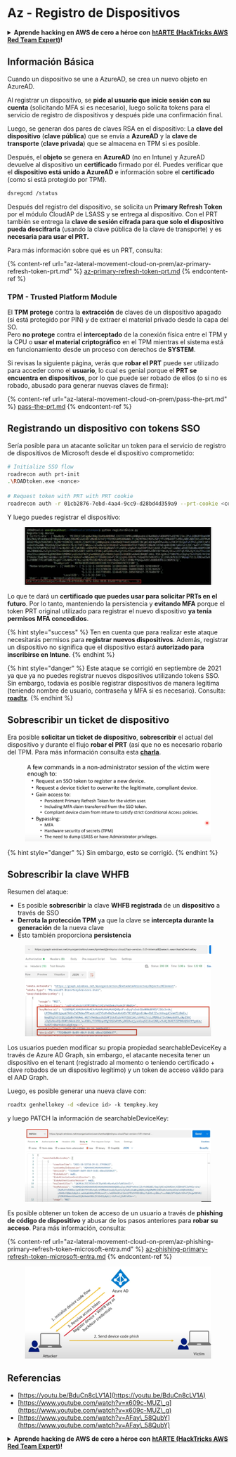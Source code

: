 # Az - Registro de Dispositivos

<details>

<summary><strong>Aprende hacking en AWS de cero a héroe con</strong> <a href="https://training.hacktricks.xyz/courses/arte"><strong>htARTE (HackTricks AWS Red Team Expert)</strong></a><strong>!</strong></summary>

Otras formas de apoyar a HackTricks:

* Si quieres ver a tu **empresa anunciada en HackTricks** o **descargar HackTricks en PDF**, consulta los [**PLANES DE SUSCRIPCIÓN**](https://github.com/sponsors/carlospolop)!
* Consigue el [**merchandising oficial de PEASS & HackTricks**](https://peass.creator-spring.com)
* Descubre [**La Familia PEASS**](https://opensea.io/collection/the-peass-family), nuestra colección de [**NFTs**](https://opensea.io/collection/the-peass-family) exclusivos
* **Únete al** 💬 [**grupo de Discord**](https://discord.gg/hRep4RUj7f) o al [**grupo de telegram**](https://t.me/peass) o **sigue** a **Twitter** 🐦 [**@carlospolopm**](https://twitter.com/carlospolopm)**.**
* **Comparte tus trucos de hacking enviando PRs a los repositorios de github** [**HackTricks**](https://github.com/carlospolop/hacktricks) y [**HackTricks Cloud**](https://github.com/carlospolop/hacktricks-cloud).

</details>

## Información Básica

Cuando un dispositivo se une a AzureAD, se crea un nuevo objeto en AzureAD.

Al registrar un dispositivo, se **pide al usuario que inicie sesión con su cuenta** (solicitando MFA si es necesario), luego solicita tokens para el servicio de registro de dispositivos y después pide una confirmación final.

Luego, se generan dos pares de claves RSA en el dispositivo: La **clave del dispositivo** (**clave pública**) que se envía a **AzureAD** y la **clave de transporte** (**clave privada**) que se almacena en TPM si es posible.

Después, el **objeto** se genera en **AzureAD** (no en Intune) y AzureAD devuelve al dispositivo un **certificado** firmado por él. Puedes verificar que el **dispositivo está unido a AzureAD** e información sobre el **certificado** (como si está protegido por TPM).
```bash
dsregcmd /status
```
Después del registro del dispositivo, se solicita un **Primary Refresh Token** por el módulo CloudAP de LSASS y se entrega al dispositivo. Con el PRT también se entrega la **clave de sesión cifrada para que solo el dispositivo pueda descifrarla** (usando la clave pública de la clave de transporte) y es **necesaria para usar el PRT.**

Para más información sobre qué es un PRT, consulta:

{% content-ref url="az-lateral-movement-cloud-on-prem/az-primary-refresh-token-prt.md" %}
[az-primary-refresh-token-prt.md](az-lateral-movement-cloud-on-prem/az-primary-refresh-token-prt.md)
{% endcontent-ref %}

### TPM - Trusted Platform Module

El **TPM** **protege** contra la **extracción** de claves de un dispositivo apagado (si está protegido por PIN) y de extraer el material privado desde la capa del SO.\
Pero **no protege** contra el **interceptado** de la conexión física entre el TPM y la CPU o **usar el material criptográfico** en el TPM mientras el sistema está en funcionamiento desde un proceso con derechos de **SYSTEM**.

Si revisas la siguiente página, verás que **robar el PRT** puede ser utilizado para acceder como el **usuario**, lo cual es genial porque el **PRT se encuentra en dispositivos**, por lo que puede ser robado de ellos (o si no es robado, abusado para generar nuevas claves de firma):

{% content-ref url="az-lateral-movement-cloud-on-prem/pass-the-prt.md" %}
[pass-the-prt.md](az-lateral-movement-cloud-on-prem/pass-the-prt.md)
{% endcontent-ref %}

## Registrando un dispositivo con tokens SSO

Sería posible para un atacante solicitar un token para el servicio de registro de dispositivos de Microsoft desde el dispositivo comprometido:
```bash
# Initialize SSO flow
roadrecon auth prt-init
.\ROADtoken.exe <nonce>

# Request token with PRT with PRT cookie
roadrecon auth -r 01cb2876-7ebd-4aa4-9cc9-d28bd4d359a9 --prt-cookie <cookie>
```
Y luego puedes registrar el dispositivo:

<figure><img src="../../.gitbook/assets/image (4) (1).png" alt=""><figcaption></figcaption></figure>

Lo que te dará un **certificado que puedes usar para solicitar PRTs en el futuro**. Por lo tanto, manteniendo la persistencia y **evitando MFA** porque el token PRT original utilizado para registrar el nuevo dispositivo **ya tenía permisos MFA concedidos**.

{% hint style="success" %}
Ten en cuenta que para realizar este ataque necesitarás permisos para **registrar nuevos dispositivos**. Además, registrar un dispositivo no significa que el dispositivo estará **autorizado para inscribirse en Intune**.
{% endhint %}

{% hint style="danger" %}
Este ataque se corrigió en septiembre de 2021 ya que ya no puedes registrar nuevos dispositivos utilizando tokens SSO. Sin embargo, todavía es posible registrar dispositivos de manera legítima (teniendo nombre de usuario, contraseña y MFA si es necesario). Consulta: [**roadtx**](az-lateral-movement-cloud-on-prem/az-roadtx-authentication.md).
{% endhint %}

## Sobrescribir un ticket de dispositivo

Era posible **solicitar un ticket de dispositivo**, **sobrescribir** el actual del dispositivo y durante el flujo **robar el PRT** (así que no es necesario robarlo del TPM. Para más información consulta esta [**charla**](https://youtu.be/BduCn8cLV1A).

<figure><img src="../../.gitbook/assets/image (4) (1) (1).png" alt=""><figcaption></figcaption></figure>

{% hint style="danger" %}
Sin embargo, esto se corrigió.
{% endhint %}

## Sobrescribir la clave WHFB

Resumen del ataque:

* Es posible **sobrescribir** la clave **WHFB registrada** de un **dispositivo** a través de SSO
* **Derrota la protección TPM** ya que la clave se **intercepta durante la generación** de la nueva clave
* Esto también proporciona **persistencia**

<figure><img src="../../.gitbook/assets/image (6).png" alt=""><figcaption></figcaption></figure>

Los usuarios pueden modificar su propia propiedad searchableDeviceKey a través de Azure AD Graph, sin embargo, el atacante necesita tener un dispositivo en el tenant (registrado al momento o teniendo certificado + clave robados de un dispositivo legítimo) y un token de acceso válido para el AAD Graph.

Luego, es posible generar una nueva clave con:
```bash
roadtx genhellokey -d <device id> -k tempkey.key
```
y luego PATCH la información de searchableDeviceKey:

<figure><img src="../../.gitbook/assets/image (8).png" alt=""><figcaption></figcaption></figure>

Es posible obtener un token de acceso de un usuario a través de **phishing de código de dispositivo** y abusar de los pasos anteriores para **robar su acceso**. Para más información, consulta:

{% content-ref url="az-lateral-movement-cloud-on-prem/az-phishing-primary-refresh-token-microsoft-entra.md" %}
[az-phishing-primary-refresh-token-microsoft-entra.md](az-lateral-movement-cloud-on-prem/az-phishing-primary-refresh-token-microsoft-entra.md)
{% endcontent-ref %}

<figure><img src="../../.gitbook/assets/image (9).png" alt=""><figcaption></figcaption></figure>

## Referencias

* [https://youtu.be/BduCn8cLV1A](https://youtu.be/BduCn8cLV1A)
* [https://www.youtube.com/watch?v=x609c-MUZ\_g](https://www.youtube.com/watch?v=x609c-MUZ\_g)
* [https://www.youtube.com/watch?v=AFay\_58QubY](https://www.youtube.com/watch?v=AFay\_58QubY)

<details>

<summary><strong>Aprende hacking de AWS de cero a héroe con</strong> <a href="https://training.hacktricks.xyz/courses/arte"><strong>htARTE (HackTricks AWS Red Team Expert)</strong></a><strong>!</strong></summary>

Otras formas de apoyar a HackTricks:

* Si quieres ver a tu **empresa anunciada en HackTricks** o **descargar HackTricks en PDF**, consulta los [**PLANES DE SUSCRIPCIÓN**](https://github.com/sponsors/carlospolop)!
* Consigue el [**merchandising oficial de PEASS & HackTricks**](https://peass.creator-spring.com)
* Descubre [**La Familia PEASS**](https://opensea.io/collection/the-peass-family), nuestra colección de [**NFTs**](https://opensea.io/collection/the-peass-family) exclusivos
* **Únete al** 💬 [**grupo de Discord**](https://discord.gg/hRep4RUj7f) o al [**grupo de telegram**](https://t.me/peass) o **sigue** a **Twitter** 🐦 [**@carlospolopm**](https://twitter.com/carlospolopm)**.**
* **Comparte tus trucos de hacking enviando PRs a los repositorios de GitHub de** [**HackTricks**](https://github.com/carlospolop/hacktricks) y [**HackTricks Cloud**](https://github.com/carlospolop/hacktricks-cloud).

</details>
